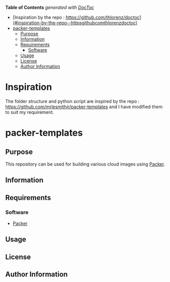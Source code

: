 <!-- START doctoc generated TOC please keep comment here to allow auto update -->
<!-- DON'T EDIT THIS SECTION, INSTEAD RE-RUN doctoc TO UPDATE -->
**Table of Contents**  *generated with [DocToc](https://github.com/thlorenz/doctoc)*

- [Inspiration by the repo : https://github.com/thlorenz/doctoc](#inspiration-by-the-repo--httpsgithubcomthlorenzdoctoc)
- [packer-templates](#packer-templates)
  - [Purpose](#purpose)
  - [Information](#information)
  - [Requirements](#requirements)
    - [Software](#software)
  - [Usage](#usage)
  - [License](#license)
  - [Author Information](#author-information)

<!-- END doctoc generated TOC please keep comment here to allow auto update -->

# Inspiration

The folder structure and python script are inspired by the repo : https://github.com/mrlesmithjr/packer-templates and I have modified them to suit my requirement.

# packer-templates

## Purpose

This repository can be used for building various cloud images using [Packer](https://www.packer.io).

## Information

## Requirements

### Software

- [Packer](https://www.packer.io)

## Usage

## License

## Author Information
